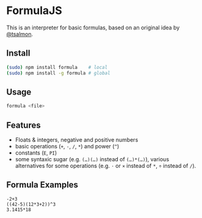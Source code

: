 FormulaJS
=========

This is an interpreter for basic formulas, based on an original idea by
[@tsalmon](//github.com/tsalmon/mybadmaths).

Install
-------

```sh
(sudo) npm install formula    # local
(sudo) npm install -g formula # global
```

Usage
-----

```sh
formula <file>
```

Features
--------

* Floats & integers, negative and positive numbers
* basic operations (`+`, `-`, `/`, `*`) and power (`^`)
* constants (`E`, `PI`)
* some syntaxic sugar (e.g. `(…)(…)` instead of `(…)*(…)`), various alternatives
  for some operations (e.g. `⋅` or `×` instead of `*`, `÷` instead of `/`).

Formula Examples
----------------

```
-2+3
((42-5)(12*3+2))^3
3.1415*18
```
